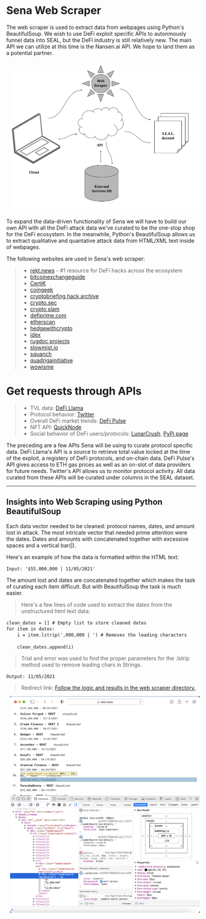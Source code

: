 # Sena Web Scraper

The web scraper is used to extract data from webpages using Python's BeautifulSoup. We wish to use DeFi exploit specific APIs to autonmously funnel data into SEAL, but the DeFi industry is still relatively new. The main API we can utilize at this time is the Nansen.ai API. We hope to land them as a potential partner. 

<!-- image -->
<p style= "text-align:center;">
  <img src="data-retrieval.jpg" alt="" width="800" class="center" style="margin: 10px;"/>
</p>

To expand the data-driven functionality of Sena we will have to build our own API with all the DeFi attack data we've curated to be the one-stop shop for the DeFi ecosystem. In the meanwhile, Python's BeautifulSoup allows us to extract qualitative and quantative attack data from HTML/XML text inside of webpages. 

The following websites are used in Sena's web scraper:
>- [rekt.news](https://rekt.news) - #1 resource for DeFi hacks across the ecosystem
>- [bitcoinexchangeguide](https://bitcoinexchangeguide.com/bitcoin/scams-hacks/#Picostocks_Cold_Wallet_Hack)
>- [CertiK](https://www.certik.com)
>- [coingeek](https://coingeek.com/the-defi-hacks-of-2020/)
>- [cryptobriefing hack archive](https://cryptobriefing.com/tag/hack/)
>- [crypto.sec](https://cryptosec.info/defi-hacks/)
>- [crypto slam](https://cryptoslam.io)
>- [defiprime.com](https://defiprime.com/hacks2020)
>- [etherscan](https://etherscan.io)
>- [hedgewithcrypto](https://www.hedgewithcrypto.com/cryptocurrency-exchange-hacks/)
>- [idex](https://blog.idex.io/all-posts/a-complete-list-of-cryptocurrency-exchange-hacks-updated/#2012)
>- [rugdoc projects](https://rugdoc.io/project/)
>- [slowmist.io](https://hacked.slowmist.io/en/)
>- [squanch](https://github.com/TheSquanch-147/Rugpulls-Hacks-Exploits-List)
>- [quadrigainitiative](https://www.quadrigainitiative.com/hackfraudscam/btfinancehack.php)
>- [wowisme](https://www.wowisme.net/defi-security-vulnerabilities-and-exploits-2021/)


# Get requests through APIs
>- TVL data: [DeFi Llama](https://docs.llama.fi/api)
>- Protocol behavior: [Twitter](https://developer.twitter.com/en/docs/twitter-api/getting-started/about-twitter-api)
>- Overall DeFi market trends: [DeFi Pulse](https://docs.defipulse.com/api-docs-by-provider/defi-pulse-data) 
>- NFT API: [QuickNode](https://www.quicknode.com/nft-api)
>- Social behavior of DeFi users/protocols: [LunarCrush](https://legacy.lunarcrush.com/developers/docs), [PyPi page](https://pypi.org/project/lunarcrush/)


The preceding are a few APIs Sena will be using to curate protocol specific data. DeFi Llama's API is a source to retrieve total value locked at the time of the exploit, a registery of DeFi protocols, and on-chain data. DeFi Pulse's API gives access to ETH gas prices as well as an on-slot of data providers for future needs. Twitter's API allows us to monitor protocol activity. All data curated from these APIs will be curated under columns in the SEAL dataset. 

----


## Insights into Web Scraping using Python BeautifulSoup

Each data vector needed to be cleaned: protocol names, dates, and amount lost in attack.
The most intricate vector that needed prime attention were the dates. Dates and amounts with concatenated together with excessive spaces and a vertical bar(|). 

Here's an example of how the data is formatted within the HTML text: 
```
Input: '$55,000,000 | 11/05/2021'
```
The amount lost and dates are concatenated together which makes the task of curating each item difficult. But with BeautifulSoup the task is much easier.

> Here's a few lines of code used to extract the dates from the unstructured html text data:
```
clean_dates = [] # Empty list to store cleaned dates
for item in dates:
    i = item.lstrip(',000,000 | ') # Removes the leading characters
    
    clean_dates.append(i)
```
> Trial and error was used to find the proper parameters for the .lstrip method used to remove leading chars in Strings.
```
Output: 11/05/2021
```

> Redirect link: [Follow the logic and results in the web scraper directory.](https://github.com/SenaLabs/adv-attack-analysis/blob/main/web-scraper/rekt-news-ws.ipynb)

<!-- image -->
<p style="text-align:center;">
  <img src="images/rektnews_inspect_element.png" alt="" width="700" class="center" style="margin-left: 10px;"/>
</p>
